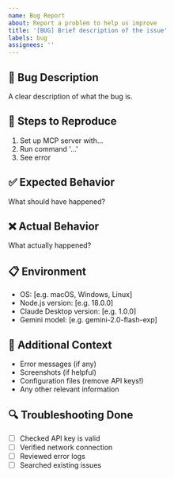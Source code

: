 ```yaml
---
name: Bug Report
about: Report a problem to help us improve
title: '[BUG] Brief description of the issue'
labels: bug
assignees: ''
---
```


## 🐛 Bug Description
A clear description of what the bug is.

## 🔄 Steps to Reproduce
1. Set up MCP server with...
2. Run command '...'
3. See error

## ✅ Expected Behavior
What should have happened?

## ❌ Actual Behavior
What actually happened?

## 📋 Environment
- OS: [e.g. macOS, Windows, Linux]
- Node.js version: [e.g. 18.0.0]
- Claude Desktop version: [e.g. 1.0.0]
- Gemini model: [e.g. gemini-2.0-flash-exp]

## 📝 Additional Context
- Error messages (if any)
- Screenshots (if helpful)
- Configuration files (remove API keys!)
- Any other relevant information

## 🔍 Troubleshooting Done
- [ ] Checked API key is valid
- [ ] Verified network connection
- [ ] Reviewed error logs
- [ ] Searched existing issues